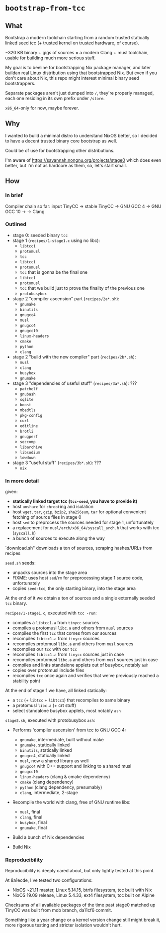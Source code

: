 # `bootstrap-from-tcc`

## What

Bootstrap a modern toolchain
starting from a random trusted statically linked seed tcc
(+ trusted kernel on trusted hardware, of course).

~320 KB binary + gigs of sources = a modern Clang + musl toolchain,
usable for building much more serious stuff.

My goal is to beeline for bootstrapping Nix package manager,
and later buildan real Linux distribution using that bootstrapped Nix.
But even if you don't care about Nix,
this repo might interest minimal binary seed bootstrappers.

Separate packages aren't just dumped into `/`, they're properly managed,
each one residing in its own prefix under `/store`.

`x86_64`-only for now, maybe forever.

## Why

I wanted to build a minimal distro to understand NixOS better,
so I decided to have a decent trusted binary core bootstrap as well.

Could be of use for bootstrapping other distributions.

I'm aware of https://savannah.nongnu.org/projects/stage0 which does even better,
but I'm not as hardcore as them, so, let's start small.

## How

### In brief

Compiler chain so far:
input TinyCC -> stable TinyCC -> GNU GCC 4 -> GNU GCC 10 -> -> Clang

### Outlined

* stage 0: seeded binary `tcc`
* stage 1 (`recipes/1-stage1.c` using no libc):
  * `libtcc1`
  * `protomusl`
  * `tcc`
  * `libtcc1`
  * `protomusl`
  * `tcc` that is gonna be the final one
  * `libtcc1`
  * `protomusl`
  * `tcc` that we build just to prove the finality of the previous one
  * `protobusybox`
* stage 2 "compiler ascension" part (`recipes/2a*.sh`):
  * `gnumake`
  * `binutils`
  * `gnugcc4`
  * `musl`
  * `gnugcc4`
  * `gnugcc10`
  * `linux-headers`
  * `cmake`
  * `python`
  * `clang`
* stage 2 "build with the new compiler" part (`recipes/2b*.sh`):
  * `musl`
  * `clang`
  * `busybox`
  * `gnumake`
* stage 3 "dependencies of useful stuff" (`recipes/3a*.sh`): ???
  * `patchelf`
  * `gnubash`
  * `sqlite`
  * `boost`
  * `mbedtls`
  * `pkg-config`
  * `curl`
  * `editline`
  * `brotli`
  * `gnugperf`
  * `seccomp`
  * `libarchive`
  * `libsodium`
  * `lowdown`
* stage 3 "useful stuff" (`recipes/3b*.sh`): ???
  * `nix`

### In more detail

given:

* **statically linked target tcc (`tcc-seed`, you have to provide it)**
* host `unshare` for `chroot`ing and isolation
* host `wget`, `tar`, `gzip`, `bzip2`, `sha256sum`, `tar`
  for optional convenient fetching of source files in stage 0
* host `sed` to preprocess the sources needed for stage 1, unfortunately
* a replacement for `musl/arch/x86_64/syscall_arch.h` that works with tcc
  (`syscall.h`)
* a bunch of sources to execute along the way

`download.sh" downloads a ton of sources, scraping hashes/URLs from recipes

`seed.sh` seeds:

* unpacks sources into the stage area
* FIXME: uses host `sed`/`rm` for preprocessing stage 1 source code,
  unfortunately
* copies `seed-tcc`, the only starting binary, into the stage area

At the end of it we obtain
a ton of sources and a single externally seeded `tcc` binary.

`recipes/1-stage1.c`, executed with `tcc -run`:

* compiles a `libtcc1.a` from `tinycc` sources
* compiles a protomusl `libc.a` and others from `musl` sources
* compiles the first `tcc` that comes from our sources
* recompiles `libtcc1.a` from `tinycc` sources
* recompiles protomusl `libc.a` and others from `musl` sources
* recompiles our `tcc` with our `tcc`
* recompiles `libtcc1.a` from `tinycc` sources just in case
* recompiles protomusl `libc.a` and others from `musl` sources just in case
* compiles and links standalone applets out of busybox, notably `ash`
* copies over protomusl include files
* recompiles `tcc` once again
  and verifies that we've previously reached a stability point

At the end of stage 1 we have, all linked statically:

* a `tcc` (+ `libtcc` + `libtcc1`) that recompiles to same binary
* a protomusl `libc.a` (+ crt stuff)
* select standalone busybox applets, most notably `ash`

`stage2.sh`, executed with protobusybox `ash`:

* Performs 'compiler ascension' from tcc to GNU GCC 4:
  * `gnumake`, intermediate, built without make
  * `gnumake`, statically linked
  * `binutils`, statically linked
  * `gnugcc4`, statically linked
  * `musl`, now a shared library as well
  * `gnugcc4` with C++ support and linking to a shared musl
  * `gnugcc10`
  * `linux-headers` (clang & cmake dependency)
  * `cmake` (clang dependency)
  * `python` (clang dependency, presumably)
  * `clang`, intermediate, 2-stage

* Recompile the world with clang, free of GNU runtime libs:
  * `musl`, final
  * `clang`, final
  * `busybox`, final
  * `gnumake`, final

* Build a bunch of Nix dependencies
* Build Nix

### Reproducibility

Reproducibility is deeply cared about, but only lightly tested at this point.

At 8a1ecde, I've tested two configurations:

* NixOS ~21.11 master, Linux 5.14.15, btrfs filesystem, tcc built with Nix
* NixOS 19.09 release, Linux 5.4.33, ext4 filesystem, tcc built on Alpine

Checksums of all available packages of the time past stage0 matched up
TinyCC was built from mob branch, da11cf6 commit.

Something like a year change or a kernel version change still might break it,
more rigorous testing and stricter isolation wouldn't hurt.
